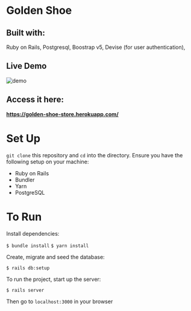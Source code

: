 # Golden Shoe

## Built with:
Ruby on Rails, Postgresql, Boostrap v5, Devise (for user authentication), 

## Live Demo
![demo](https://github.com/natp4444/golden_shoe/blob/master/public/assets/demo/Demo_SparkVideo.gif=250x)

## Access it here:
**https://golden-shoe-store.herokuapp.com/**

# Set Up
 `git clone` this repository and `cd` into the directory.
Ensure you have the following setup on your machine:
-   Ruby on Rails 
-   Bundler
-   Yarn
-   PostgreSQL

# To Run 
Install dependencies:

`$ bundle install`
`$ yarn install`

Create, migrate and seed the database:

`$ rails db:setup`

To run the project, start up the server:

`$ rails server`

Then go to `localhost:3000` in your browser
